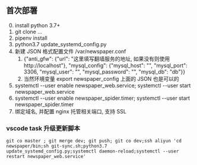 
## 首次部署
0. install python 3.7+
1. git clone ...
2. pipenv install
3. python3.7 update_systemd_config.py
4. 新建 JSON 格式配置文件 /var/newspaper.conf
   1. {"anti_gfw": {"url": "这里填写翻墙服务的地址, 如果没有则使用 http://localhost"}, "mysql_config": {"mysql_host": "", "mysql_port": 3306, "mysql_user": "", "mysql_password": "", "mysql_db": "db"}}
   2. 当然环境变量 export newspaper_config 上面的 JSON 也是可以的
5. systemctl --user enable newspaper_web.service; systemctl --user start newspaper_web.service
6. systemctl --user enable newspaper_spider.timer; systemctl --user start newspaper_spider.timer
7. 绑定域名, 并配置 nginx 托管相关端口, 支持 SSL




### vscode task 升级更新脚本
```git co master ; git merge dev; git push; git co dev;ssh aliyun 'cd newspaper/bin;sh git-sync.sh;python3.7 update_systemd_config.py;systemctl daemon-reload;systemctl --user restart newspaper_web.service'```
